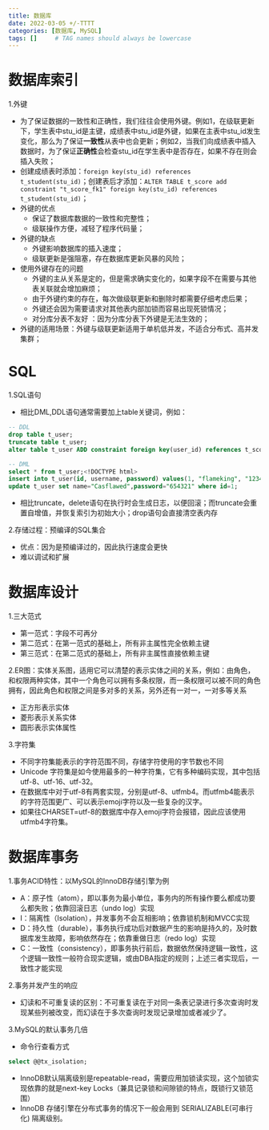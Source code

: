 ```yaml
---
title: 数据库
date: 2022-03-05 +/-TTTT
categories: [数据库, MySQL]
tags: []     # TAG names should always be lowercase
---
```


# 数据库索引
1.外键<br>
- 为了保证数据的一致性和正确性，我们往往会使用外键。例如1，在级联更新下，学生表中stu_id是主键，成绩表中stu_id是外键，如果在主表中stu_id发生变化，那么为了保证**一致性**从表中也会更新；例如2，当我们向成绩表中插入数据时，为了保证**正确性**会检查stu_id在学生表中是否存在，如果不存在则会插入失败；
- 创建成绩表时添加：`foreign key(stu_id) references t_student(stu_id)`；创建表后才添加：`ALTER TABLE t_score add constraint "t_score_fk1" foreign key(stu_id) references t_student(stu_id)`；
- 外键的优点
    + 保证了数据库数据的一致性和完整性；
    + 级联操作方便，减轻了程序代码量；
- 外键的缺点
    + 外键影响数据库的插入速度；
    + 级联更新是强阻塞，存在数据库更新风暴的风险；
- 使用外键存在的问题
    + 外键的主从关系是定的，但是需求确实变化的，如果字段不在需要与其他表关联就会增加麻烦；
    + 由于外键约束的存在，每次做级联更新和删除时都需要仔细考虑后果；
    + 外键还会因为需要请求对其他表内部加锁而容易出现死锁情况；
    + 对分库分表不友好 ：因为分库分表下外键是无法生效的；
- 外键的适用场景：外键与级联更新适用于单机低并发，不适合分布式、高并发集群；

# SQL
1.SQL语句
- 相比DML,DDL语句通常需要加上table关键词，例如：<br>
```SQL
-- DDL
drop table t_user; 
truncate table t_user; 
alter table t_user ADD constraint foreign key(user_id) references t_score(user_id);

-- DML
select * from t_user;<!DOCTYPE html>
insert into t_user(id, username, password) values(1, "flameking", "123456");
update t_user set name="Casflawed",password="654321" where id=1;
```
- 相比truncate，delete语句在执行时会生成日志，以便回滚；而truncate会重置自增值，并恢复索引为初始大小；drop语句会直接清空表内存<br>

2.存储过程：预编译的SQL集合<br>
- 优点：因为是预编译过的，因此执行速度会更快
- 难以调试和扩展

# 数据库设计
1.三大范式
- 第一范式：字段不可再分
- 第二范式：在第一范式的基础上，所有非主属性完全依赖主键
- 第三范式：在第二范式的基础上，所有非主属性直接依赖主键<br>

2.ER图：实体关系图，适用它可以清楚的表示实体之间的关系，例如：由角色，和权限两种实体，其中一个角色可以拥有多条权限，而一条权限可以被不同的角色拥有，因此角色和权限之间是多对多的关系，另外还有一对一，一对多等关系
- 正方形表示实体
- 菱形表示关系实体
- 圆形表示实体属性<br>

3.字符集
- 不同字符集能表示的字符范围不同，存储字符使用的字节数也不同
- Unicode 字符集是如今使用最多的一种字符集，它有多种编码实现，其中包括utf-8、utf-16、utf-32。
- 在数据库中对于utf-8有两套实现，分别是utf-8、utfmb4。而utfmb4能表示的字符范围更广、可以表示emoji字符以及一些复杂的汉字。
- 如果往CHARSET=utf-8的数据库中存入emoji字符会报错，因此应该使用utfmb4字符集。<br>

# 数据库事务
1.事务ACID特性：以MySQL的InnoDB存储引擎为例
- A：原子性（atom），即以事务为最小单位，事务内的所有操作要么都成功要么都失败；依靠回滚日志（undo log）实现
- I：隔离性（Isolation），并发事务不会互相影响；依靠锁机制和MVCC实现
- D：持久性（durable），事务执行成功后对数据产生的影响是持久的，及时数据库发生故障，影响依然存在；依靠重做日志（redo log）实现
- C：一致性（consistency），即事务执行前后，数据依然保持逻辑一致性，这个逻辑一致性一般符合现实逻辑，或由DBA指定的规则；上述三者实现后，一致性才能实现<br>

2.事务并发产生的响应
- 幻读和不可重复读的区别：不可重复读在于对同一条表记录进行多次查询时发现某些列被改变，而幻读在于多次查询时发现记录增加或者减少了。

3.MySQL的默认事务几倍<br>
- 命令行查看方式
```SQL
select @@tx_isolation;
```
- InnoDB默认隔离级别是repeatable-read，需要应用加锁读实现，这个加锁实现依靠的就是next-key Locks（兼具记录锁和间隙锁的特点，既锁行又锁范围）
- InnoDB 存储引擎在分布式事务的情况下一般会用到 SERIALIZABLE(可串行化) 隔离级别。